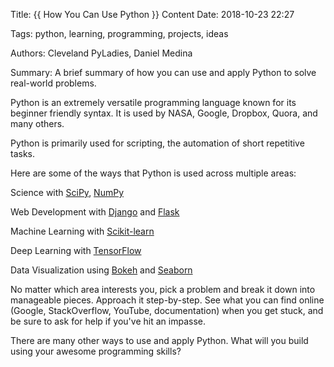 Title: {{ How You Can Use Python }}
Content Date: 2018-10-23 22:27

Tags: python, learning, programming, projects, ideas

Authors: Cleveland PyLadies, Daniel Medina

Summary:  A brief summary of how you can use and apply Python to solve real-world problems.

Python is an extremely versatile programming language known for its beginner friendly syntax.  It is used by NASA, Google, Dropbox, Quora, and many others.

Python is primarily used for scripting, the automation of short repetitive tasks.

Here are some of the ways that Python is used across multiple areas:

  Science with [SciPy](https://www.datacamp.com/community/tutorials/python-scipy-tutorial), [NumPy](https://www.machinelearningplus.com/python/numpy-tutorial-part1-array-python-examples/)

  Web Development with [Django](https://simpleisbetterthancomplex.com/series/2017/09/04/a-complete-beginners-guide-to-django-part-1.html) and [Flask](https://www.tutorialspoint.com/flask/)

  Machine Learning with [Scikit-learn](https://medium.com/@mwitiderrick/introduction-to-supervised-learning-with-python-scikit-learn-tutorial-966457dd33b9)

  Deep Learning with [TensorFlow](https://www.tensorflow.org/tutorials/)

  Data Visualization using [Bokeh](https://www.fullstackpython.com/blog/responsive-bar-charts-bokeh-flask-python-3.html) and [Seaborn](https://elitedatascience.com/python-seaborn-tutorial)


No matter which area interests you, pick a problem and break it down into manageable pieces.  Approach it step-by-step.  See what you can find online (Google, StackOverflow, YouTube, documentation) when you get stuck, and be sure to ask for help if you've hit an impasse.

There are many other ways to use and apply Python.  What will you build using your awesome programming skills?